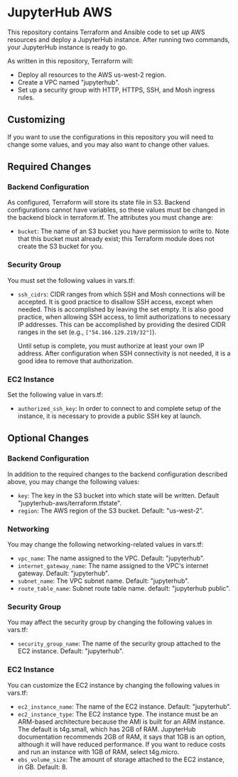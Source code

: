 # JupyterHub AWS

This repository contains Terraform and Ansible code to set up AWS
resources and deploy a JupyterHub instance. After running two
commands, your JupyterHub instance is ready to go.

As written in this repository, Terraform will:
- Deploy all resources to the AWS us-west-2 region.
- Create a VPC named "jupyterhub".
- Set up a security group with HTTP, HTTPS, SSH, and Mosh ingress
  rules.

## Customizing

If you want to use the configurations in this repository you will need
to change some values, and you may also want to change other values.

## Required Changes
### Backend Configuration

As configured, Terraform will store its state file in S3. Backend
configurations cannot have variables, so these values must be changed
in the backend block in terraform.tf. The attributes you must change
are:
- `bucket`: The name of an S3 bucket you have permission to write
  to. Note that this bucket must already exist; this Terraform module
  does not create the S3 bucket for you.

### Security Group

You must set the following values in vars.tf:
- `ssh_cidrs`: CIDR ranges from which SSH and Mosh connections will be
  accepted. It is good practice to disallow SSH access, except when
  needed. This is accomplished by leaving the set empty. It is also
  good practice, when allowing SSH access, to limit authorizations to
  necessary IP addresses. This can be accomplished by providing the
  desired CIDR ranges in the set (e.g., `["54.166.129.219/32"]`).

  Until setup is complete, you must authorize at least your own IP
  address. After configuration when SSH connectivity is not needed, it
  is a good idea to remove that authorization.

### EC2 Instance

Set the following value in vars.tf:
- `authorized_ssh_key`: In order to connect to and complete setup of
  the instance, it is necessary to provide a public SSH key at launch.

## Optional Changes
### Backend Configuration

In addition to the required changes to the backend configuration
described above, you may change the following values:
- `key`: The key in the S3 bucket into which state will be
  written. Default "jupyterhub-aws/terraform.tfstate".
- `region`: The AWS region of the S3 bucket. Default: "us-west-2".

### Networking

You may change the following networking-related values in vars.tf:
- `vpc_name`: The name assigned to the VPC. Default: "jupyterhub".
- `internet_gateway_name`: The name assigned to the VPC's internet
  gateway. Default: "jupyterhub".
- `subnet_name`: The VPC subnet name. Default: "jupyterhub".
- `route_table_name`: Subnet route table name. default: "jupyterhub
  public".

### Security Group

You may affect the security group by changing the following values in
vars.tf:
- `security_group_name`: The name of the security group attached to
  the EC2 instance. Default: "jupyterhub".

### EC2 Instance

You can customize the EC2 instance by changing the following values in
vars.tf:
- `ec2_instance_name`: The name of the EC2 instance. Default:
  "jupyterhub".
- `ec2_instance_type`: The EC2 instance type. The instance must be an
  ARM-based architecture because the AMI is built for an ARM
  instance. The default is t4g.small, which has 2GB of RAM. JupyterHub
  documentation recommends 2GB of RAM, it says that 1GB is an option,
  although it will have reduced performance. If you want to reduce
  costs and run an instance with 1GB of RAM, select t4g.micro.
- `ebs_volume_size`: The amount of storage attached to the EC2
  instance, in GB. Default: 8.

